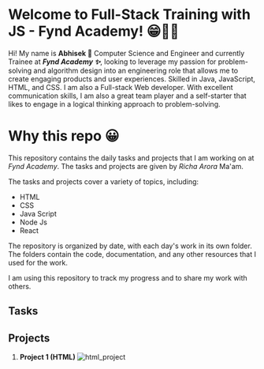# Welcome to Full-Stack Training with JS - Fynd Academy! 😁🍋🔥

Hi! My name is **Abhisek 👀** Computer Science and Engineer and currently Trainee at ***Fynd Academy ✨***, looking to leverage my passion for problem-solving and algorithm design into an engineering role that allows me to create engaging products and user experiences. Skilled in Java, JavaScript, HTML, and CSS. I am also a Full-stack Web developer. With excellent communication skills, I am also a great team player and a self-starter that likes to engage in a logical thinking approach to problem-solving.


# Why this repo 😀

This repository contains the daily tasks and projects that I am working on at *Fynd Academy*. The tasks and projects are given by *Richa Arora* Ma'am.

The tasks and projects cover a variety of topics, including:

-   HTML
-   CSS
-   Java Script
-   Node Js 
-   React

The repository is organized by date, with each day's work in its own folder. The folders contain the code, documentation, and any other resources that I used for the work.

I am using this repository to track my progress and to share my work with others. 

## Tasks



## Projects

 1. **Project 1 (HTML)**
		 <img alt="html_project" src="https://hithub.com/abhisekmaiti19/fynd_academy/html_proj.jpg" />

	 
